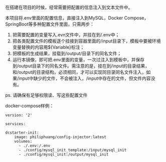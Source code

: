 在搭建在项目的时候，经常需要把配置的信息注入到文本文件中。

本项目将.env里面的配置信息，直接注入到MySQL，Docker Compose，SpringBoot等多种配置文件里面，只需两步：
1. 把需要配置的变量写入.evn文件中，并挂在到/.env中；
2. 把各类配置文件的模板逐个挂接到容器里面的/input目录下，模板中要被环境变量替换的内容用${Variable}标注；
3. 把模板的生成结果，挂载到/output/目录下的同名文件；
4. 运行本镜像，即可把.env里面的变量，一次过注入到模板中，并保存到/output目录下的同名文件。需注意的是，挂在到/input的目录结果，和/output的目录结构，必须相同，才可以实现同目录同名文件注入，如果/input中缺少的文件，不会被注入，/input中存在的文件，但文件内容没有。

ps. 请确保有足够权限读、写这些配置文件

docker-compose样例：
```docker-compose
version: '2'

services:

dcstarter-init:
    image: philiphuang/config-injector:latest
    volumes:
      - ./.env:/.env
      - ./config/mysql_init_template:/input/mysql_init
      - ./config/mysql_init:/output/mysql_init
```
